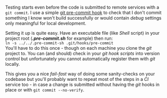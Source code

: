 Testing starts even before the code is submitted to remote services with a `git commit`.
I use a simple [git pre-commit hook](https://github.com/rycus86/demo-site/blob/master/.pre-commit.sh)
to check that I don't commit something I know won't build successfully or
would contain *debug* settings only meaningful for local development.

Setting it up is quite easy. Have an executable file (like *Shell* script) 
in your project root (__*.pre-commit.sh*__ for example) then run:  
`ln -s ../../.pre-commit-sh .git/hooks/pre-commit`  
You'll have to do this once - though on each machine you clone the *git* project to.
You can (and should) check in your *git hook scripts* into version control but
unfortunately you cannot automatically register them with *git* locally.

This gives you a nice *fail-fast* way of doing some sanity-checks on your codebase
but you'll probably want to repeat most of the steps in a *CI* service too - in case
a change is submitted without having the *git* hooks in place or with `git commit --no-verify`.
